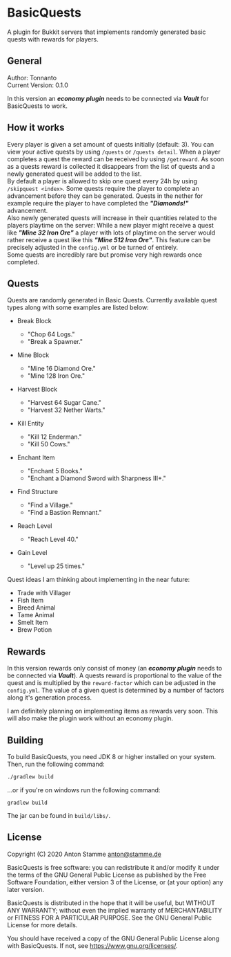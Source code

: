 # BasicQuests
A plugin for Bukkit servers that implements randomly generated basic quests with rewards for players.


## General
Author: Tonnanto  
Current Version: 0.1.0

In this version an ***economy plugin*** needs to be connected via ***Vault*** for BasicQuests to work.


## How it works
Every player is given a set amount of quests initially (default: 3).
You can view your active quests by using `/quests` or `/quests detail`.
When a player completes a quest the reward can be received by using `/getreward`.
As soon as a quests reward is collected it disappears from the list of quests and a newly generated quest will be added to the list.  
By default a player is allowed to skip one quest every 24h by using `/skipquest <index>`.
Some quests require the player to complete an advancement before they can be generated. Quests in the nether for example require the player to have completed the ***"Diamonds!"*** advancement.  
Also newly generated quests will increase in their quantities related to the players playtime on the server: While a new player might receive a quest like ***"Mine 32 Iron Ore"*** a player with lots of playtime on the server would rather receive a quest like this ***"Mine 512 Iron Ore"***.
This feature can be precisely adjusted in the `config.yml` or be turned of entirely.  
Some quests are incredibly rare but promise very high rewards once completed.


## Quests
Quests are randomly generated in Basic Quests.
Currently available quest types along with some examples are listed below:

* Break Block
  - "Chop 64 Logs."
  - "Break a Spawner."

* Mine Block
  - "Mine 16 Diamond Ore."
  - "Mine 128 Iron Ore."

* Harvest Block
  - "Harvest 64 Sugar Cane."
  - "Harvest 32 Nether Warts."

* Kill Entity
  - "Kill 12 Enderman."
  - "Kill 50 Cows."

* Enchant Item
  - "Enchant 5 Books."
  - "Enchant a Diamond Sword with Sharpness III+."

* Find Structure
  - "Find a Village."
  - "Find a Bastion Remnant."

* Reach Level
  - "Reach Level 40."

* Gain Level
  - "Level up 25 times."

Quest ideas I am thinking about implementing in the near future:
* Trade with Villager
* Fish Item
* Breed Animal
* Tame Animal
* Smelt Item
* Brew Potion


## Rewards
In this version rewards only consist of money (an ***economy plugin*** needs to be connected via ***Vault***).
A quests reward is proportional to the value of the quest and is multiplied by the `reward-factor` which can be adjusted in the `config.yml`.
The value of a given quest is determined by a number of factors along it's generation process.

I am definitely planning on implementing items as rewards very soon. This will also make the plugin work without an economy plugin.


## Building
To build BasicQuests, you need JDK 8 or higher installed on your system. Then, run the following command:
```sh
./gradlew build
```

...or if you're on windows run the following command:

```batch
gradlew build
```

The jar can be found in `build/libs/`.


## License
Copyright (C) 2020 Anton Stamme anton@stamme.de

BasicQuests is free software: you can redistribute it and/or modify
it under the terms of the GNU General Public License as published by
the Free Software Foundation, either version 3 of the License, or
(at your option) any later version.

BasicQuests is distributed in the hope that it will be useful,
but WITHOUT ANY WARRANTY; without even the implied warranty of
MERCHANTABILITY or FITNESS FOR A PARTICULAR PURPOSE.  See the
GNU General Public License for more details.

You should have received a copy of the GNU General Public License
along with BasicQuests.  If not, see <https://www.gnu.org/licenses/>.
